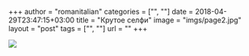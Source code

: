 +++
author = "romanitalian"
categories = ["", ""]
date = 2018-04-29T23:47:15+03:00
title = "Крутое селфи"
image = "imgs/page2.jpg"
layout = "post"
tags = ["", ""]
url = ""
+++

<img src="/imgs/page2.jpg">